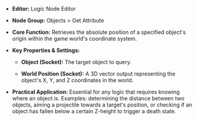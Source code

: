 - **Editor:** Logic Node Editor
    
- **Node Group:** Objects > Get Attribute
    
- **Core Function:** Retrieves the absolute position of a specified object's origin within the game world's coordinate system.
    
- **Key Properties & Settings:**
    
    - **Object (Socket):** The target object to query.
        
    - **World Position (Socket):** A 3D vector output representing the object's X, Y, and Z coordinates in the world.
        
- **Practical Application:** Essential for any logic that requires knowing where an object is. Examples: determining the distance between two objects, aiming a projectile towards a target's position, or checking if an object has fallen below a certain Z-height to trigger a death state.